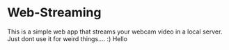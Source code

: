 # Web-Streaming

This is a simple web app that streams your webcam video in a local server.
Just dont use it for weird things....  :)
Hello